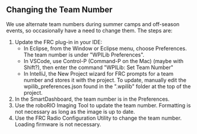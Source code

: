 ## Changing the Team Number

We use alternate team numbers during summer camps and off-season events, so occasionally have a need to change them. The steps are:

1. Update the FRC plug-in in your IDE:
   * In Eclipse, from the Window or Eclipse menu, choose Preferences. The team number is under "WPILib Preferences".
   * In VSCode, use Control-P (Command-P on the Mac) (maybe with Shift?), then enter the command "WPILib: Set Team Number"
   * In IntelliJ, the New Project wizard for FRC prompts for a team number and stores it with the project. 
      To update, manually edit the wpilib_preferences.json found in the ".wpilib" folder at the top of the project.
1. In the SmartDashboard, the team number is in the Preferences.
1. Use the roboRIO Imaging Tool to update the team number. Formatting is not necessary as long as the image is up to date.
1. Use the FRC Radio Configuration Utility to change the team number. Loading firmware is not necessary.
